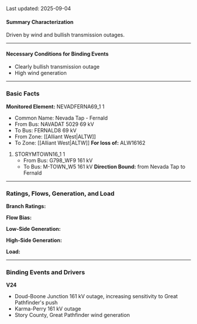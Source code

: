 Last updated: 2025-09-04
#### Summary Characterization
Driven by wind and bullish transmission outages.

---
#### Necessary Conditions for Binding Events
- Clearly bullish transmission outage
- High wind generation

---
### Basic Facts
**Monitored Element:** NEVADFERNA69_1 1
- Common Name: Nevada Tap - Fernald
- From Bus: NAVADAT 5029 69 kV
- To Bus: FERNALD8 69 kV
- From Zone: [[Alliant West|ALTW]]
- To Zone: [[Alliant West|ALTW]]
**For loss of:** ALW16162
1. STORYMTOWN16_1 1
    - From Bus: G798_WF9 161 kV
    - To Bus: M-TOWN_W5 161 kV
**Direction Bound:** from Nevada Tap to Fernald

---
### Ratings, Flows, Generation, and Load
**Branch Ratings:**

**Flow Bias:**

**Low-Side Generation:**

**High-Side Generation:**

**Load:**

---
### Binding Events and Drivers
**V24**
- Doud-Boone Junction 161 kV outage, increasing sensitivity to Great Pathfinder's push 
- Karma-Perry 161 kV outage
- Story County, Great Pathfinder wind generation